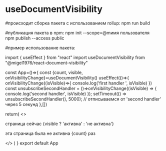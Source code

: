 # useDocumentVisibility
#происходит сборка пакета c использованием rollup: 
npm run build 


#публикация пакета в npm: 
npm init --scope=@mимя пользователя  
npm publish --access public 

#пример использование пакета:

import { useEffect } from "react"
import useDocumentVisibility from "@migel1976/react-document-visibility"

const App=()=>{
    const {count, visible, onVisibilityChange}=useDocumentVisibility()
    useEffect(()=>{
      onVisibilityChange((isVisible)=>{
        console.log('first handler ', isVisible)
      })
      const unsubscribeSecondHandler = ()=>onVisibilityChange((isVisible) => {
        console.log('second handler', isVisible)
      });
     setTimeout(() => unsubscribeSecondHandler(), 5000); // отписываемся от 'second handler' через 5 секунд
     },[])

  return(
    <>
      <p>
        страница сейчас  {visible ? 'активна' : 'не активна'}
      </p>
      <p>
        эта страница была не активна {count} раз
      </p>
    </>
  )
}
export default App
